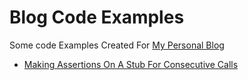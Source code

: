 # Blog Code Examples

Some code Examples Created For [My Personal Blog](https://medium.com/@ibrahimgunduz34)

*  [Making Assertions On A Stub For Consecutive Calls](/assertions-for-consecutive-calls/)
